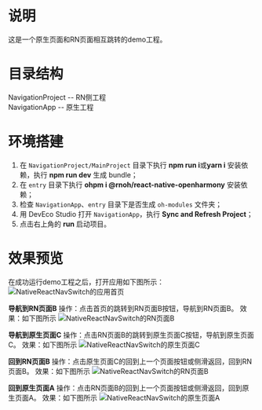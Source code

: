 # 说明
这是一个原生页面和RN页面相互跳转的demo工程。


# 目录结构
NavigationProject -- RN侧工程  
NavigationApp -- 原生工程


# 环境搭建
1. 在 `NavigationProject/MainProject` 目录下执行 **npm run i**或**yarn i** 安装依赖，执行 **npm run dev** 生成 bundle；
2. 在 `entry` 目录下执行 **ohpm i @rnoh/react-native-openharmony** 安装依赖；
3. 检查 `NavigationApp`、`entry` 目录下是否生成 `oh-modules` 文件夹；
4. 用 DevEco Studio 打开 `NavigationApp`，执行 **Sync and Refresh Project**；
5. 点击右上角的 **run** 启动项目。


# 效果预览
在成功运行demo工程之后，打开应用如下图所示：  
![NativeReactNavSwitch的应用首页](../../zh-cn//figures/NativeReactNavSwitch-首页.png)

**导航到RN页面B**
操作：点击首页的跳转到RN页面B按钮，导航到RN页面B。
效果：如下图所示
![NativeReactNavSwitch的RN页面B](../../zh-cn//figures/NativeReactNavSwitch-RN页面B.png)

**导航到原生页面C**
操作：点击RN页面B的跳转到原生页面C按钮，导航到原生页面C。
效果：如下图所示
![NativeReactNavSwitch的原生页面C](../../zh-cn//figures/NativeReactNavSwitch-原生页面C.png)

**回到RN页面B**
操作：点击原生页面C的回到上一个页面按钮或侧滑返回，回到RN页面B。
效果：如下图所示
![NativeReactNavSwitch的RN页面B](../../zh-cn//figures/NativeReactNavSwitch-RN页面B.png)

**回到原生页面A**
操作：点击RN页面B的回到上一个页面按钮或侧滑返回，回到原生页面A。
效果：如下图所示
![NativeReactNavSwitch的原生页面A](../../zh-cn//figures/NativeReactNavSwitch-首页.png)
